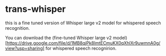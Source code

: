 # trans-whisper
this is a fine tuned version of Whisper large v2 model for whispered speech recognition.

You can download the (fine-tuned Whisper large v2 model)[https://drive.google.com/file/d/1MB8qjPk8lmtECmuKX0qXhlXr9uwmnA0g/view?usp=sharing] for whispered speech recognirion.
